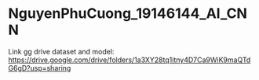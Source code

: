 # NguyenPhuCuong_19146144_AI_CNN
Link gg drive dataset and model: https://drive.google.com/drive/folders/1a3XY28tq1itny4D7Ca9WiK9maQTdG6gD?usp=sharing
